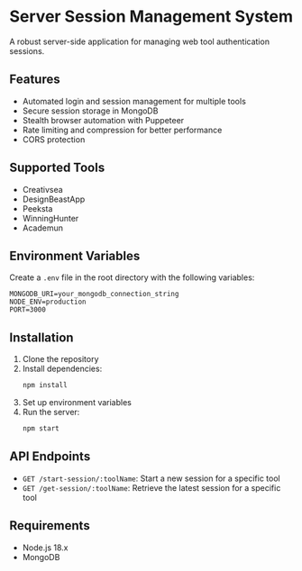 # Server Session Management System

A robust server-side application for managing web tool authentication sessions.

## Features

- Automated login and session management for multiple tools
- Secure session storage in MongoDB
- Stealth browser automation with Puppeteer
- Rate limiting and compression for better performance
- CORS protection

## Supported Tools

- Creativsea
- DesignBeastApp
- Peeksta
- WinningHunter
- Academun

## Environment Variables

Create a `.env` file in the root directory with the following variables:

```env
MONGODB_URI=your_mongodb_connection_string
NODE_ENV=production
PORT=3000
```

## Installation

1. Clone the repository
2. Install dependencies:
   ```bash
   npm install
   ```
3. Set up environment variables
4. Run the server:
   ```bash
   npm start
   ```

## API Endpoints

- `GET /start-session/:toolName`: Start a new session for a specific tool
- `GET /get-session/:toolName`: Retrieve the latest session for a specific tool

## Requirements

- Node.js 18.x
- MongoDB
